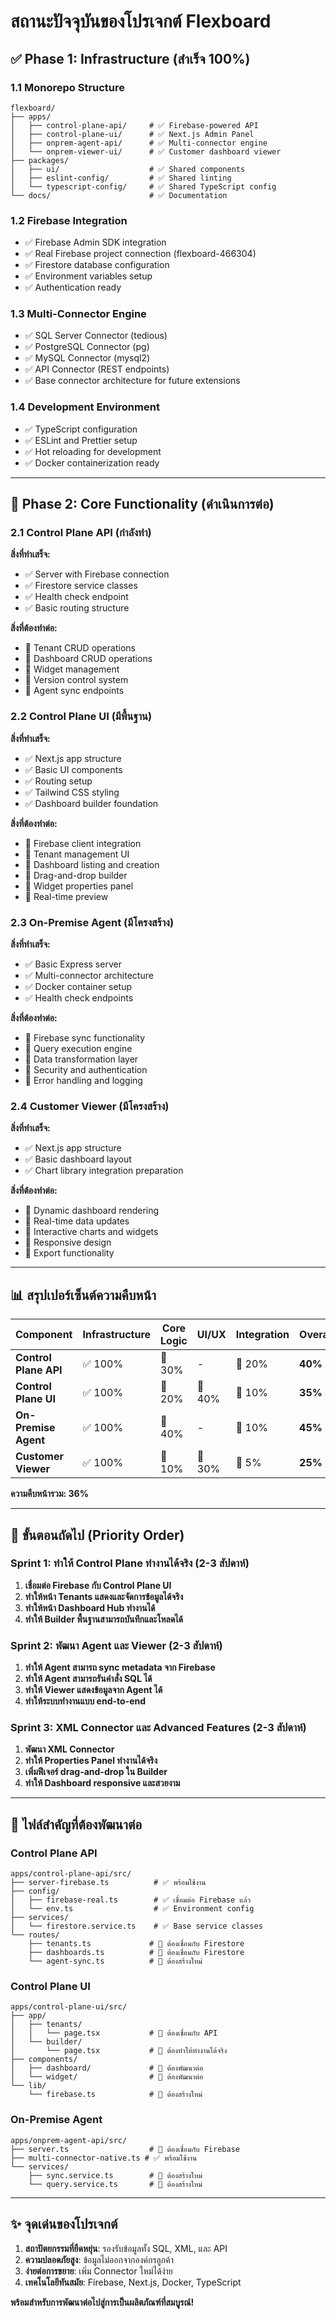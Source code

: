 # **สถานะปัจจุบันของโปรเจกต์ Flexboard**

## **✅ Phase 1: Infrastructure (สำเร็จ 100%)**

### **1.1 Monorepo Structure**

```
flexboard/
├── apps/
│   ├── control-plane-api/     # ✅ Firebase-powered API
│   ├── control-plane-ui/      # ✅ Next.js Admin Panel
│   ├── onprem-agent-api/      # ✅ Multi-connector engine
│   └── onprem-viewer-ui/      # ✅ Customer dashboard viewer
├── packages/
│   ├── ui/                    # ✅ Shared components
│   ├── eslint-config/         # ✅ Shared linting
│   └── typescript-config/     # ✅ Shared TypeScript config
└── docs/                      # ✅ Documentation
```

### **1.2 Firebase Integration**

- ✅ Firebase Admin SDK integration
- ✅ Real Firebase project connection (flexboard-466304)
- ✅ Firestore database configuration
- ✅ Environment variables setup
- ✅ Authentication ready

### **1.3 Multi-Connector Engine**

- ✅ SQL Server Connector (tedious)
- ✅ PostgreSQL Connector (pg)
- ✅ MySQL Connector (mysql2)
- ✅ API Connector (REST endpoints)
- ✅ Base connector architecture for future extensions

### **1.4 Development Environment**

- ✅ TypeScript configuration
- ✅ ESLint and Prettier setup
- ✅ Hot reloading for development
- ✅ Docker containerization ready

---

## **🚧 Phase 2: Core Functionality (ดำเนินการต่อ)**

### **2.1 Control Plane API (กำลังทำ)**

**สิ่งที่ทำเสร็จ:**

- ✅ Server with Firebase connection
- ✅ Firestore service classes
- ✅ Health check endpoint
- ✅ Basic routing structure

**สิ่งที่ต้องทำต่อ:**

- 🔄 Tenant CRUD operations
- 🔄 Dashboard CRUD operations
- 🔄 Widget management
- 🔄 Version control system
- 🔄 Agent sync endpoints

### **2.2 Control Plane UI (มีพื้นฐาน)**

**สิ่งที่ทำเสร็จ:**

- ✅ Next.js app structure
- ✅ Basic UI components
- ✅ Routing setup
- ✅ Tailwind CSS styling
- ✅ Dashboard builder foundation

**สิ่งที่ต้องทำต่อ:**

- 🔄 Firebase client integration
- 🔄 Tenant management UI
- 🔄 Dashboard listing and creation
- 🔄 Drag-and-drop builder
- 🔄 Widget properties panel
- 🔄 Real-time preview

### **2.3 On-Premise Agent (มีโครงสร้าง)**

**สิ่งที่ทำเสร็จ:**

- ✅ Basic Express server
- ✅ Multi-connector architecture
- ✅ Docker container setup
- ✅ Health check endpoints

**สิ่งที่ต้องทำต่อ:**

- 🔄 Firebase sync functionality
- 🔄 Query execution engine
- 🔄 Data transformation layer
- 🔄 Security and authentication
- 🔄 Error handling and logging

### **2.4 Customer Viewer (มีโครงสร้าง)**

**สิ่งที่ทำเสร็จ:**

- ✅ Next.js app structure
- ✅ Basic dashboard layout
- ✅ Chart library integration preparation

**สิ่งที่ต้องทำต่อ:**

- 🔄 Dynamic dashboard rendering
- 🔄 Real-time data updates
- 🔄 Interactive charts and widgets
- 🔄 Responsive design
- 🔄 Export functionality

---

## **📊 สรุปเปอร์เซ็นต์ความคืบหน้า**

| Component             | Infrastructure | Core Logic | UI/UX  | Integration | Overall |
| --------------------- | -------------- | ---------- | ------ | ----------- | ------- |
| **Control Plane API** | ✅ 100%        | 🔄 30%     | -      | 🔄 20%      | **40%** |
| **Control Plane UI**  | ✅ 100%        | 🔄 20%     | 🔄 40% | 🔄 10%      | **35%** |
| **On-Premise Agent**  | ✅ 100%        | 🔄 40%     | -      | 🔄 10%      | **45%** |
| **Customer Viewer**   | ✅ 100%        | 🔄 10%     | 🔄 30% | 🔄 5%       | **25%** |

**ความคืบหน้ารวม: 36%**

---

## **🎯 ขั้นตอนถัดไป (Priority Order)**

### **Sprint 1: ทำให้ Control Plane ทำงานได้จริง (2-3 สัปดาห์)**

1. **เชื่อมต่อ Firebase กับ Control Plane UI**
2. **ทำให้หน้า Tenants แสดงและจัดการข้อมูลได้จริง**
3. **ทำให้หน้า Dashboard Hub ทำงานได้**
4. **ทำให้ Builder พื้นฐานสามารถบันทึกและโหลดได้**

### **Sprint 2: พัฒนา Agent และ Viewer (2-3 สัปดาห์)**

1. **ทำให้ Agent สามารถ sync metadata จาก Firebase**
2. **ทำให้ Agent สามารถรันคำสั่ง SQL ได้**
3. **ทำให้ Viewer แสดงข้อมูลจาก Agent ได้**
4. **ทำให้ระบบทำงานแบบ end-to-end**

### **Sprint 3: XML Connector และ Advanced Features (2-3 สัปดาห์)**

1. **พัฒนา XML Connector**
2. **ทำให้ Properties Panel ทำงานได้จริง**
3. **เพิ่มฟีเจอร์ drag-and-drop ใน Builder**
4. **ทำให้ Dashboard responsive และสวยงาม**

---

## **🔧 ไฟล์สำคัญที่ต้องพัฒนาต่อ**

### **Control Plane API**

```
apps/control-plane-api/src/
├── server-firebase.ts          # ✅ พร้อมใช้งาน
├── config/
│   ├── firebase-real.ts        # ✅ เชื่อมต่อ Firebase แล้ว
│   └── env.ts                  # ✅ Environment config
├── services/
│   └── firestore.service.ts    # ✅ Base service classes
└── routes/
    ├── tenants.ts             # 🔄 ต้องเชื่อมกับ Firestore
    ├── dashboards.ts          # 🔄 ต้องเชื่อมกับ Firestore
    └── agent-sync.ts          # 🔄 ต้องสร้างใหม่
```

### **Control Plane UI**

```
apps/control-plane-ui/src/
├── app/
│   ├── tenants/
│   │   └── page.tsx           # 🔄 ต้องเชื่อมกับ API
│   └── builder/
│       └── page.tsx           # 🔄 ต้องทำให้ทำงานได้จริง
├── components/
│   ├── dashboard/             # 🔄 ต้องพัฒนาต่อ
│   └── widget/                # 🔄 ต้องพัฒนาต่อ
└── lib/
    └── firebase.ts            # 🔄 ต้องสร้างใหม่
```

### **On-Premise Agent**

```
apps/onprem-agent-api/src/
├── server.ts                  # 🔄 ต้องเชื่อมกับ Firebase
├── multi-connector-native.ts # ✅ พร้อมใช้งาน
└── services/
    ├── sync.service.ts        # 🔄 ต้องสร้างใหม่
    └── query.service.ts       # 🔄 ต้องสร้างใหม่
```

---

## **✨ จุดเด่นของโปรเจกต์**

1. **สถาปัตยกรรมที่ยืดหยุ่น**: รองรับข้อมูลทั้ง SQL, XML, และ API
2. **ความปลอดภัยสูง**: ข้อมูลไม่ออกจากองค์กรลูกค้า
3. **ง่ายต่อการขยาย**: เพิ่ม Connector ใหม่ได้ง่าย
4. **เทคโนโลยีทันสมัย**: Firebase, Next.js, Docker, TypeScript

**พร้อมสำหรับการพัฒนาต่อไปสู่การเป็นผลิตภัณฑ์ที่สมบูรณ์!**
